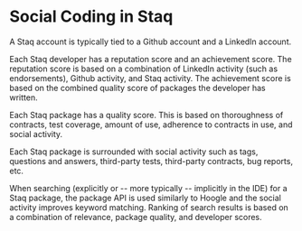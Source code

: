 Social Coding in Staq
=====================

A Staq account is typically tied to a Github account and a LinkedIn account.

Each Staq developer has a reputation score and an achievement score.  The reputation score is based
on a combination of LinkedIn activity (such as endorsements), Github activity, and Staq activity.
The achievement score is based on the combined quality score of packages the developer has written.

Each Staq package has a quality score.  This is based on thoroughness of contracts, test coverage,
amount of use, adherence to contracts in use, and social activity.

Each Staq package is surrounded with social activity such as tags, questions and answers, third-party
tests, third-party contracts, bug reports, etc.

When searching (explicitly or -- more typically -- implicitly in the IDE) for a Staq package, the
package API is used similarly to Hoogle and the social activity improves keyword matching.  Ranking
of search results is based on a combination of relevance, package quality, and developer scores.

